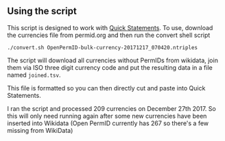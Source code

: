 ## Using the script

This script is designed to work with [Quick Statements](https://tools.wmflabs.org/wikidata-todo/quick_statements.php). To use, download the currencies file from permid.org and then run the convert shell script
```shell
./convert.sh OpenPermID-bulk-currency-20171217_070420.ntriples 
```

The script will download all currencies without PermIDs from wikidata, join them via ISO three digit currency code and put the resulting data in a file named `joined.tsv`.

This file is formatted so you can then directly cut and paste into Quick Statements. 

I ran the script and processed 209 currencies on December 27th 2017. So this will only need running again after some new currencies have been inserted into Wikidata (Open PermID currently has 267 so there's a few missing from WikiData)
